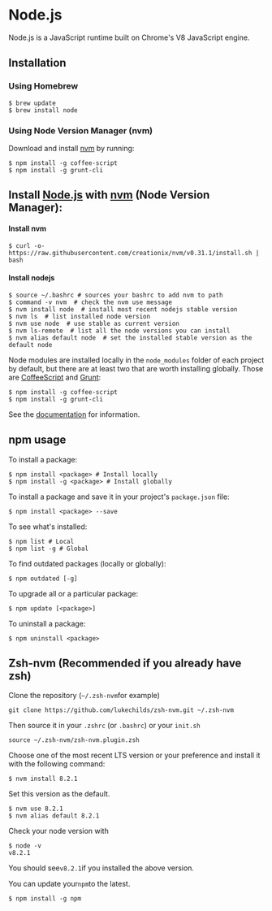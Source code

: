 # Node.js
Node.js is a JavaScript runtime built on Chrome's V8 JavaScript engine.

## Installation
### Using Homebrew

```
$ brew update
$ brew install node
```

### Using Node Version Manager (nvm)
Download and install [nvm](https://github.com/creationix/nvm) by running:

```
$ npm install -g coffee-script
$ npm install -g grunt-cli
```

## Install [Node.js](http://nodejs.org/) with [nvm](https://github.com/creationix/nvm) \(Node Version Manager\):

#### Install nvm

```
$ curl -o- https://raw.githubusercontent.com/creationix/nvm/v0.31.1/install.sh | bash
```

#### Install nodejs

```
$ source ~/.bashrc # sources your bashrc to add nvm to path
$ command -v nvm  # check the nvm use message
$ nvm install node  # install most recent nodejs stable version
$ nvm ls  # list installed node version
$ nvm use node  # use stable as current version
$ nvm ls-remote  # list all the node versions you can install
$ nvm alias default node  # set the installed stable version as the default node 
```

Node modules are installed locally in the `node_modules` folder of each project by default, but there are at least two that are worth installing globally. Those are [CoffeeScript](http://coffeescript.org/) and [Grunt](http://gruntjs.com/):

```
$ npm install -g coffee-script
$ npm install -g grunt-cli
```

See the [documentation](https://github.com/creationix/nvm#installation) for information.

## npm usage
To install a package:

```
$ npm install <package> # Install locally
$ npm install -g <package> # Install globally
```

To install a package and save it in your project's `package.json` file:

```
$ npm install <package> --save
```

To see what's installed:

```
$ npm list # Local
$ npm list -g # Global
```

To find outdated packages \(locally or globally\):

```
$ npm outdated [-g]
```

To upgrade all or a particular package:

```
$ npm update [<package>]
```

To uninstall a package:

```
$ npm uninstall <package>
```

## Zsh-nvm \(Recommended if you already have zsh\)

Clone the repository \(`~/.zsh-nvm`for example\)

```
git clone https://github.com/lukechilds/zsh-nvm.git ~/.zsh-nvm
```

Then source it in your `.zshrc` \(or `.bashrc`\) or your `init.sh`

```
source ~/.zsh-nvm/zsh-nvm.plugin.zsh
```

Choose one of the most recent LTS version or your preference and install it with the following command:

```
$ nvm install 8.2.1

```

Set this version as the default.

```
$ nvm use 8.2.1
$ nvm alias default 8.2.1

```

Check your node version with

```
$ node -v
v8.2.1
```

You should see`v8.2.1`if you installed the above version.

You can update your`npm`to the latest.

```
$ npm install -g npm
```



